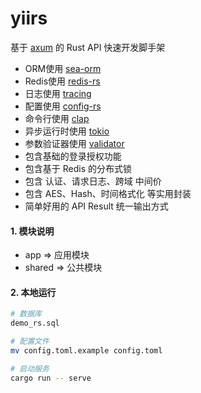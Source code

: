 # yiirs

基于 [axum](https://github.com/tokio-rs/axum) 的 Rust API 快速开发脚手架

- ORM使用 [sea-orm](https://github.com/SeaQL/sea-orm)
- Redis使用 [redis-rs](https://github.com/redis-rs/redis-rs)
- 日志使用 [tracing](https://github.com/tokio-rs/tracing)
- 配置使用 [config-rs](https://github.com/mehcode/config-rs)
- 命令行使用 [clap](https://github.com/clap-rs/clap)
- 异步运行时使用 [tokio](https://github.com/tokio-rs/tokio)
- 参数验证器使用 [validator](https://github.com/Keats/validator)
- 包含基础的登录授权功能
- 包含基于 Redis 的分布式锁
- 包含 认证、请求日志、跨域 中间价
- 包含 AES、Hash、时间格式化 等实用封装
- 简单好用的 API Result 统一输出方式

#### 1. 模块说明

- app => 应用模块
- shared => 公共模块

#### 2. 本地运行

```sh
# 数据库
demo_rs.sql

# 配置文件
mv config.toml.example config.toml

# 启动服务
cargo run -- serve
```
